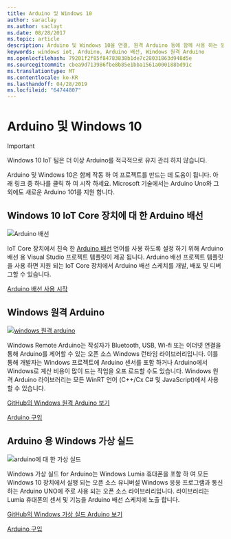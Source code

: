 ```yaml
---
title: Arduino 및 Windows 10
author: saraclay
ms.author: saclayt
ms.date: 08/28/2017
ms.topic: article
description: Arduino 및 Windows 10을 연결, 원격 Arduino 등에 함께 사용 하는 방법에 대해 알아봅니다.
keywords: windows iot, Arduino, Arduino 배선, Windows 원격 Arduino
ms.openlocfilehash: 79201f2f85f84783838b1de7c28031863d948d5e
ms.sourcegitcommit: cbea9d713986fbe8b85e1bba1561a000188bd91c
ms.translationtype: MT
ms.contentlocale: ko-KR
ms.lasthandoff: 04/28/2019
ms.locfileid: "64744807"
---
```

# <a name="arduino-and-windows-10"></a>Arduino 및 Windows 10

> [!IMPORTANT]
> Windows 10 IoT 팀은 더 이상 Arduino를 적극적으로 유지 관리 하지 않습니다.

Arduino 및 Windows 10은 함께 작동 하 여 프로젝트를 만드는 데 도움이 됩니다. 아래 링크 중 하나를 클릭 하 여 시작 하세요. Microsoft 기술에서는 Arduino Uno와 그 외에도 새로운 Arduino 101를 지원 합니다.

## <a name="arduino-wiring-for-windows-10-iot-core-devices"></a>Windows 10 IoT Core 장치에 대 한 Arduino 배선

![Arduino 배선](../media/ArduinoAndWindows10/Lighning_0.png)

IoT Core 장치에서 친숙 한 [Arduino 배선](https://www.arduino.cc/en/Reference/HomePage) 언어를 사용 하도록 설정 하기 위해 Arduino 배선 용 Visual Studio 프로젝트 템플릿이 제공 됩니다. Arduino 배선 프로젝트 템플릿을 사용 하면 지원 되는 IoT Core 장치에서 Arduino 배선 스케치를 개발, 배포 및 디버그할 수 있습니다.
    
[Arduino 배선 사용 시작](ArduinoWiring.md)   

## <a name="windows-remote-arduino"></a>Windows 원격 Arduino

[![windows 원격 arduino](../media/ArduinoAndWindows10/WindowsPhone_0.png)](https://github.com/ms-iot/remote-wiring)

Windows Remote Arduino는 작성자가 Bluetooth, USB, Wi-fi 또는 이더넷 연결을 통해 Arduino를 제어할 수 있는 오픈 소스 Windows 런타임 라이브러리입니다. 이를 통해 개발자는 Windows 프로젝트에 Arduino 센서를 포함 하거나 Arduino에서 Windows로 계산 비용이 많이 드는 작업을 오프 로드할 수도 있습니다. Windows 원격 Arduino 라이브러리는 모든 WinRT 언어 (C++/Cx C# 및 JavaScript)에서 사용할 수 있습니다.

[GitHub의 Windows 원격 Arduino 보기](https://github.com/ms-iot/remote-wiring)

[Arduino 구입](http://store-usa.arduino.cc/)
</div>
</div>

## <a name="windows-virtual-shields-for-arduino"></a>Arduino 용 Windows 가상 실드

![arduino에 대 한 가상 실드](../media/ArduinoAndWindows10/Arduino_1.png)

Windows 가상 실드 for Arduino는 Windows Lumia 휴대폰을 포함 하 여 모든 Windows 10 장치에서 실행 되는 오픈 소스 유니버설 Windows 응용 프로그램과 통신 하는 Arduino UNO에 주로 사용 되는 오픈 소스 라이브러리입니다. 라이브러리는 Lumia 휴대폰의 센서 및 기능을 Arduino 배선 스케치에 노출 합니다.

[GitHub의 Windows 가상 실드 Arduino 보기](https://github.com/ms-iot/virtual-shields-arduino)

[Arduino 구입](http://store-usa.arduino.cc/)
</div>
</div>

